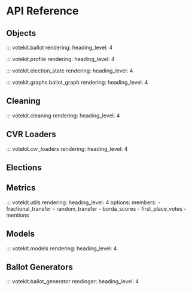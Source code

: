 # API Reference

## Objects 
::: votekit.ballot
    rendering:
      heading_level: 4

::: votekit.profile
    rendering:
      heading_level: 4

::: votekit.election_state
    rendering:
      heading_level: 4

::: votekit.graphs.ballot_graph
    rendering:
      heading_level: 4


## Cleaning
::: votekit.cleaning
    rendering:
      heading_level: 4


## CVR Loaders
::: votekit.cvr_loaders
    rendering:
      heading_level: 4

## Elections

## Metrics
::: votekit.utils
    rendering:
        heading_level: 4
    options:
        members:
            - fractional_transfer
            - random_transfer
            - borda_scores
            - first_place_votes
            - mentions

## Models
::: votekit.models
    rendering:
      heading_level: 4

## Ballot Generators
::: votekit.ballot_generator
    rendinger:
    heading_level: 4